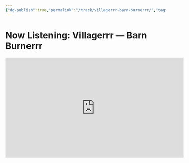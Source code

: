 ```yaml
---
{"dg-publish":true,"permalink":"/track/villagerrr-barn-burnerrr/","tags":["now-listening","track"]}
---
```



# Now Listening: Villagerrr — Barn Burnerrr

<iframe width="560" height="315" src="https://www.youtube.com/embed/mruWM8_UPP0?si=RFjcixGfReGYEWae" title="YouTube video player" frameborder="0" allow="accelerometer; autoplay; clipboard-write; encrypted-media; gyroscope; picture-in-picture; web-share" referrerpolicy="strict-origin-when-cross-origin" allowfullscreen></iframe>
